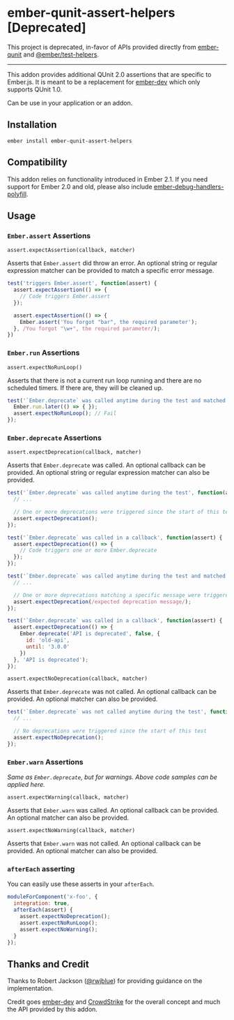 # ember-qunit-assert-helpers [Deprecated]

This project is deprecated, in-favor of APIs provided directly from
[ember-qunit](https://github.com/emberjs/ember-qunit) and
[@ember/test-helpers](https://github.com/emberjs/ember-test-helpers).

----


This addon provides additional QUnit 2.0 assertions that are specific to Ember.js. It is meant to be a replacement for [ember-dev](https://github.com/emberjs/ember-dev) which only supports QUnit 1.0.

Can be use in your application or an addon.

## Installation

```
ember install ember-qunit-assert-helpers
```

## Compatibility

This addon relies on functionality introduced in Ember 2.1. If you need support for Ember 2.0 and old, please also include [ember-debug-handlers-polyfill](https://github.com/rwjblue/ember-debug-handlers-polyfill).

## Usage

### `Ember.assert` Assertions

`assert.expectAssertion(callback, matcher)`

Asserts that `Ember.assert` did throw an error. An optional string or regular expression matcher can be provided to match a specific error message.

```javascript
test('triggers Ember.assert', function(assert) {
  assert.expectAssertion(() => {
    // Code triggers Ember.assert
  });

  assert.expectAssertion(() => {
    Ember.assert('You forgot "bar", the required parameter');
  }, /You forgot "\w+", the required parameter/);
})
```


### `Ember.run` Assertions

`assert.expectNoRunLoop()`

Asserts that there is not a current run loop running and there are no scheduled timers. If there are, they will be cleaned up.

```javascript
test('`Ember.deprecate` was called anytime during the test and matched', function(assert) {
  Ember.run.later(() => { });
  assert.expectNoRunLoop(); // Fail
});
```


### `Ember.deprecate` Assertions

`assert.expectDeprecation(callback, matcher)`

Asserts that `Ember.deprecate` was called. An optional callback can be provided. An optional string or regular expression matcher can also be provided.

```javascript
test('`Ember.deprecate` was called anytime during the test', function(assert) {
  // ...

  // One or more deprecations were triggered since the start of this test
  assert.expectDeprecation();
});

test('`Ember.deprecate` was called in a callback', function(assert) {
  assert.expectDeprecation(() => {
    // Code triggers one or more Ember.deprecate
  });
});

test('`Ember.deprecate` was called anytime during the test and matched', function(assert) {
  // ...

  // One or more deprecations matching a specific message were triggered since the start of this test
  assert.expectDeprecation(/expected deprecation message/);
});

test('`Ember.deprecate` was called in a callback', function(assert) {
  assert.expectDeprecation(() => {
    Ember.deprecate('API is deprecated', false, {
      id: 'old-api',
      until: '3.0.0'
    })
  }, 'API is deprecated');
});
```

`assert.expectNoDeprecation(callback, matcher)`

Asserts that `Ember.deprecate` was not called. An optional callback can be provided. An optional matcher can also be provided.

```javascript
test('`Ember.deprecate` was not called anytime during the test', function(assert) {
  // ...

  // No deprecations were triggered since the start of this test
  assert.expectNoDeprecation();
});
```

### `Ember.warn` Assertions

*Same as `Ember.deprecate`, but for warnings. Above code samples can be applied here.*

`assert.expectWarning(callback, matcher)`

Asserts that `Ember.warn` was called. An optional callback can be provided. An optional matcher can also be provided.

`assert.expectNoWarning(callback, matcher)`

Asserts that `Ember.warn` was not called. An optional callback can be provided. An optional matcher can also be provided.


### `afterEach` asserting

You can easily use these asserts in your `afterEach`.

```javascript
moduleForComponent('x-foo', {
  integration: true,
  afterEach(assert) {
    assert.expectNoDeprecation();
    assert.expectNoRunLoop();
    assert.expectNoWarning();
  }
});
```


## Thanks and Credit

Thanks to Robert Jackson ([@rwjblue](https://github.com/rwjblue)) for providing guidance on the implementation.

Credit goes [ember-dev](https://github.com/emberjs/ember-dev) and [CrowdStrike](https://www.crowdstrike.com/) for the overall concept and much the API provided by this addon.
